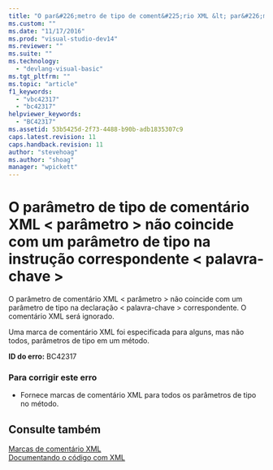 ```yaml
---
title: "O par&#226;metro de tipo de coment&#225;rio XML &lt; par&#226;metro &gt; n&#227;o coincide com um par&#226;metro de tipo na instru&#231;&#227;o correspondente &lt; palavra-chave &gt; | Microsoft Docs"
ms.custom: ""
ms.date: "11/17/2016"
ms.prod: "visual-studio-dev14"
ms.reviewer: ""
ms.suite: ""
ms.technology: 
  - "devlang-visual-basic"
ms.tgt_pltfrm: ""
ms.topic: "article"
f1_keywords: 
  - "vbc42317"
  - "bc42317"
helpviewer_keywords: 
  - "BC42317"
ms.assetid: 53b5425d-2f73-4488-b90b-adb1835307c9
caps.latest.revision: 11
caps.handback.revision: 11
author: "stevehoag"
ms.author: "shoag"
manager: "wpickett"
---
```

# O par&#226;metro de tipo de coment&#225;rio XML &lt; par&#226;metro &gt; n&#227;o coincide com um par&#226;metro de tipo na instru&#231;&#227;o correspondente &lt; palavra-chave &gt;
O parâmetro de comentário XML \< parâmetro \> não coincide com um parâmetro de tipo na declaração \< palavra\-chave \> correspondente. O comentário XML será ignorado.  
  
 Uma marca de comentário XML foi especificada para alguns, mas não todos, parâmetros de tipo em um método.  
  
 **ID do erro:** BC42317  
  
### Para corrigir este erro  
  
-   Fornece marcas de comentário XML para todos os parâmetros de tipo no método.  
  
## Consulte também  
 [Marcas de comentário XML](../../visual-basic/language-reference/xmldoc/recommended-xml-tags-for-documentation-comments.md)   
 [Documentando o código com XML](../../visual-basic/programming-guide/program-structure/documenting-your-code-with-xml.md)